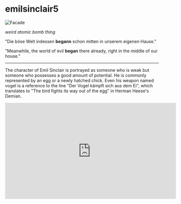 # emilsinclair5

![Facade](https://steamuserimages-a.akamaihd.net/ugc/2041860270441043094/FF416FAE5232F9EB526CECDAD9EBDB23C8871A9C/?imw=268&imh=268&ima=fit&impolicy=Letterbox&imcolor=%23000000&letterbox=true) 

*weird atomic bomb thing*

"Die böse Welt indessen **begann** schon mitten in unserem eigenen Hause."

"Meanwhile, the world of evil **began** there already, right in the middle of our house."

---

  The character of Emil Sinclair is portrayed as someone who is weak but someone who possesses a good amount of potential. He is commonly represented by an egg or a newly hatched chick. Even his weapon named vogel is a reference to the line "Der Vogel kämpft sich aus dem Ei", which translates to "The bird fights its way out of the egg" in Herman Heese's Demian.

<iframe width="560" height="315" src="https://www.youtube.com/embed/onv4yOhUuNE?si=-qzyDkurI3rX1uYU" title="YouTube video player" frameborder="0" allow="accelerometer; autoplay; clipboard-write; encrypted-media; gyroscope; picture-in-picture; web-share" allowfullscreen></iframe>



